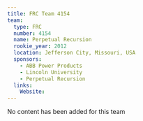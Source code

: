 ```yaml
---
title: FRC Team 4154
team:
  type: FRC
  number: 4154
  name: Perpetual Recursion
  rookie_year: 2012
  location: Jefferson City, Missouri, USA
  sponsors:
    - ABB Power Products
    - Lincoln University
    - Perpetual Recursion
  links:
    Website: 
---
```

No content has been added for this team